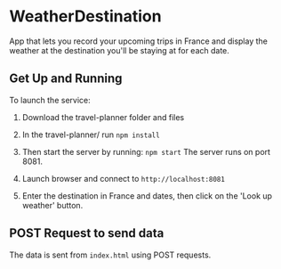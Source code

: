 # WeatherDestination

App that lets you record your upcoming trips in France and display the weather at the destination you'll be staying at for each date. 

## Get Up and Running

To launch the service: 
1. Download the travel-planner folder and files

2. In the travel-planner/ run `npm install`

3. Then start the server by running: `npm start`
The server runs on port 8081.

4. Launch browser and connect to `http://localhost:8081`

5. Enter the destination in France and dates, then click on the 'Look up weather' button.


## POST Request to send data

The data is sent from `index.html` using POST requests.